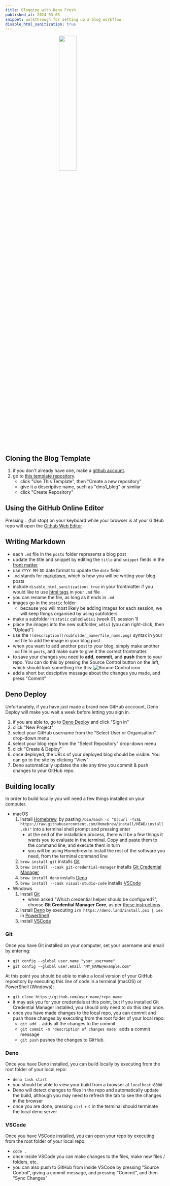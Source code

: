 ```yaml
---
title: Blogging with Deno Fresh
published_at: 2024-03-05
snippet: walkthrough for setting up a blog workflow
disable_html_sanitization: true
---
```


<img src="/logo.svg" style="display: block; margin-left: auto; margin-right: auto; width: 33%;"></img>

## Cloning the Blog Template
1. if you don't already have one, make a [github account](https://github.com/).
2. go to [this template repository](https://github.com/capogreco/blog_template).
   - click "Use This Template", then "Create a new repository"
   - give it a descriptive name, such as "dms1_blog" or similar
   - click "Create Repository"

## Using the GitHub Online Editor
Pressing `.` (full stop) on your keyboard while your browser is at your GitHub repo will open the [Github Web Editor](https://docs.github.com/en/codespaces/the-githubdev-web-based-editor)

## Writing Markdown
- each `.md` file in the `posts` folder represents a blog post
- update the title and snippet by editing the `title` and `snippet` fields in the [front matter](https://dev.to/dailydevtips1/what-exactly-is-frontmatter-123g)
- use `YYYY-MM-DD` date format to update the `date` field
- `.md` stands for [markdown](https://www.markdownguide.org/cheat-sheet/), which is how you will be writing your blog posts
- include `disable_html_sanitization: true` in your frontmatter if you would like to use [html tags](https://developer.mozilla.org/en-US/docs/Web/HTML/Element) in your `.md` file
- you can rename the file, as long as it ends in `.md`
- images go in the `static` folder
   - because you will most likely be adding images for each session, we will keep things organised by using subfolders
- make a subfolder in `static` called `w01s1` (week 01, session 1)
- place the images into the new subfolder, `w01s1` (you can right-click, then "Upload")
- use the `![description](/subfolder_name/file_name.png)` syntax in your `.md` file to add the image in your blog post
- when you want to add another post to your blog, simply make another `.md` file in `posts`, and make sure to give it the correct frontmatter.
- to save your changes you need to **add**, **commit**, and **push** them to your repo.  You can do this by presing the Source Control button on the left, which should look something like this: ![Source Control icon](/240305_blog_instructions/source_control.png)
- add a short but desciptive message about the changes you made, and press "Commit"

## Deno Deploy
Unfortunately, if you have just made a brand new GitHub acccount, Deno Deploy will make you wait a week before letting you sign in.  

1. if you are able to, go to [Deno Deploy](https://deno.com/deploy) and click "Sign in"
2. click "New Project"
3. select your GitHub username from the "Select User or Organisation" drop-down menu
4. select your blog repo from the "Select Repository" drop-down menu
5. click "Create & Deploy"
6. once deployed, the URLs of your deployed blog should be visible.  You can go to the site by clicking "View"
7. Deno automatically updates the site any time you commit & push changes to your GitHub repo.

## Building locally
In order to build locally you will need a few things installed on your computer.  
- macOS
   1. install [Homebrew](https://brew.sh/), by pasting `/bin/bash -c "$(curl -fsSL https://raw.githubusercontent.com/Homebrew/install/HEAD/install.sh)"` into a terminal shell prompt and pressing enter
      - at the end of the installation process, there will be a few things it wants you to evaluate in the terminal.  Copy and paste them to the command line, and execute them in turn
      - you will be using Homebrew to install the rest of the software you need, from the terminal command line
   2. `brew install git` installs [Git](https://git-scm.com/)
   3. `brew install --cask git-credential-manager` installs [Git Credential Manager](https://github.com/git-ecosystem/git-credential-manager)
   3. `brew install deno` installs [Deno](https://deno.com/)
   4. `brew install --cask visual-studio-code` installs [VSCode](https://code.visualstudio.com/)
- Windows
   1. install [Git](https://git-scm.com/download/win)
      - when asked "Which credential helper should be configured?", choose **Git Credential Manager Core**, as per [these instructions](https://github.com/git-ecosystem/git-credential-manager/blob/release/docs/install.md)
   2. install [Deno](https://docs.deno.com/runtime/manual) by executing `irm https://deno.land/install.ps1 | iex` in [PowerShell](https://learn.microsoft.com/en-us/training/modules/introduction-to-powershell/2-what-is-powershell)
   3. install [VSCode](https://code.visualstudio.com/)

### Git
Once you have Git installed on your computer, set your username and email by entering:
- `git config --global user.name "your_username"`
- `git config --global user.email "MY_NAME@example.com"`

At this point you should be able to make a local version of your GitHub repository by executing this line of code in a terminal (macOS) or PowerShell (Windows):
- `git clone https://github.com/user_name/repo_name`
- it may ask you for your credentials at this point, but if you installed Git Credential Manager installed, you should only need to do this step once.
- once you have made changes to the local repo, you can commit and push those changes by executing from the root folder of your local repo:
   - `git add .` adds all the changes to the commit
   - `git commit -m 'description of changes made'` adds a commit message
   - `git push` pushes the changes to GitHub.

### Deno
Once you have Deno installed, you can build locally by executing from the root folder of your local repo:
- `deno task start`
- you should be able to view your build from a browser at `localhost:8000`
- Deno will detect changes to files in the repo and automatically update the build, although you may need to refresh the tab to see the changes in the browser
- once you are done, pressing `ctrl` + `C` in the terminal should terminate the local deno server

### VSCode
Once you have VSCode installed, you can open your repo by executing from the root folder of your local repo:
- `code .`
- once inside VSCode you can make changes to the files, make new files / folders, etc.
- you can also push to GitHub from inside VSCode by pressing "Source Control", giving a commit message, and pressing "Commit", and then "Sync Changes"







